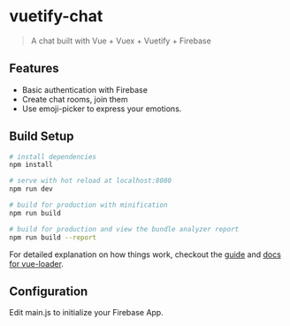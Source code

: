 # vuetify-chat

> A chat built with Vue + Vuex + Vuetify + Firebase
## Features
* Basic authentication with Firebase
* Create chat rooms, join them
* Use emoji-picker to express your emotions.

## Build Setup

``` bash
# install dependencies
npm install

# serve with hot reload at localhost:8080
npm run dev

# build for production with minification
npm run build

# build for production and view the bundle analyzer report
npm run build --report
```

For detailed explanation on how things work, checkout the [guide](http://vuejs-templates.github.io/webpack/) and [docs for vue-loader](http://vuejs.github.io/vue-loader).

## Configuration

Edit main.js to initialize your Firebase App.

